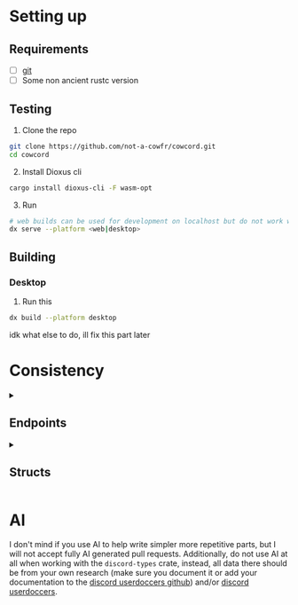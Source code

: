 # Setting up

## Requirements

- [ ] [git](https://git-scm.com/downloads)
- [ ] Some non ancient rustc version

## Testing

1. Clone the repo

```bash
git clone https://github.com/not-a-cowfr/cowcord.git
cd cowcord
```

2. Install Dioxus cli

```bash
cargo install dioxus-cli -F wasm-opt
```

3. Run

```bash
# web builds can be used for development on localhost but do not work when hosted on an actual domain.
dx serve --platform <web|desktop>
```

## Building

### Desktop

1. Run this

```bash
dx build --platform desktop
```

idk what else to do, ill fix this part later

# Consistency

<details><summary><h2>Endpoints</h2></summary>

### 1. Declaring Endpoints

If the endpoint has no changing string query fields or a part of the url is not always the same, then define it as a const, like this:

```rust
pub const SUPER_COOL: &str = "/super/cool";
```

However, with a lot of endpoints they have something that changes, like maybe a part of the url is a guild id, or it needs some string query parameters, in this case you would define it as a function, keeping the upper snake case, example:

```rust
pub fn SUPER_COOL(some_id: &SomeId, query: &SuperCoolQueryParams) -> String {
	format!("/super/{}/cool{}", some_id, query.to_string_query())
}
```

Also important, make sure to end the variable/struct/function/type name with what is format

```rust
pub const SUPER_COOL: &str = "/super/cool";

pub struct SuperCoolRequest {}

pub type SuperCoolResponse = SomeOtherThing;
```

Most of these will be already adhered to if copying the endpoint via the copy button from [discord userdoccers].

</details>

<details><summary><h2>Structs</h2></summary>

normal structs

```rust
#[derive(Serialize, Deserialize)]
pub struct MyCoolStruct {
    field_one: FieldOneType,
    field_one: FieldTwoType,
    field_two: FieldThreeFlags,
}
```

enums with integer as an identifier

```rust
#[derive(Serialize_repr, Deserialize_repr)]
#[repr(u8)]
pub enum FieldOneType {
    THIS_COOL_TYPE = 1,
    THIS_OTHER_COOL_TYPE = 2,
}
```

enums with the enum name as an identifier

```rust
#[derive(Serialize, Deserialize)]
pub enum FieldTwoType {
    this_thing,
    this_other_thing,
}
```

bitflags

```rust
bitflags! {
    pub struct FieldThreeFlags: u64 {
        const THIS_COOL_FLAG = 1 << 0;
        const THIS_OTHER_COOL_FLAG = 1 << 1;
    }
}
```

Again this will be done automatically for you if copying the code via the copy button on a table from [discord userdoccers].

</details>

<!-- # Troubleshooting -->

# AI

I don't mind if you use AI to help write simpler more repetitive parts, but I will not accept fully AI generated pull requests. Additionally, do not use AI at all when working with the `discord-types` crate, instead, all data there should be from your own research (make sure you document it or add your documentation to the [discord userdoccers github]) and/or [discord userdoccers].

[discord userdoccers]: https://docs.discord.food
[discord userdoccers github]: https://github.com/discord-userdoccers/discord-userdoccers